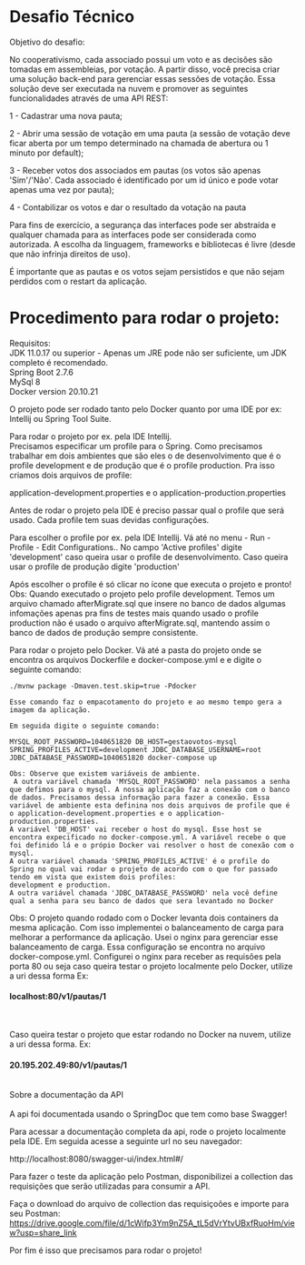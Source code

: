  # Desafio Técnico
   
   Objetivo do desafio: 

   No cooperativismo, cada associado possui um voto e as decisões são tomadas em assembleias, por votação.
   A partir disso, você precisa criar uma solução back-end para gerenciar essas sessões de votação.
   Essa solução deve ser executada na nuvem e promover as seguintes funcionalidades através de uma API REST:

   1 - Cadastrar uma nova pauta;

   2 - Abrir uma sessão de votação em uma pauta (a sessão de votação deve ficar aberta por um tempo
determinado na chamada de abertura ou 1 minuto por default);

   3 - Receber votos dos associados em pautas (os votos são apenas 'Sim'/'Não'. Cada associado é
identificado por um id único e pode votar apenas uma vez por pauta);

   4 - Contabilizar os votos e dar o resultado da votação na pauta

   Para fins de exercício, a segurança das interfaces pode ser abstraída e qualquer chamada para as interfaces
pode ser considerada como autorizada. A escolha da linguagem, frameworks e bibliotecas é livre (desde que
não infrinja direitos de uso).

   É importante que as pautas e os votos sejam persistidos e que não sejam perdidos com o restart da aplicação.
   

   # Procedimento para rodar o projeto: 
   
   Requisitos:  <br>
   JDK 11.0.17 ou superior - Apenas um JRE pode não ser suficiente, um JDK completo é recomendado.  <br>
   Spring Boot 2.7.6  <br>
   MySql 8  <br>
   Docker version 20.10.21  <br>

   
   O projeto pode ser rodado tanto pelo Docker quanto por uma IDE por ex: Intellij ou Spring Tool Suite.
   
   Para rodar o projeto por ex. pela IDE Intellij. <br>
   Precisamos especificar um profile para o Spring. 
   Como precisamos trabalhar em dois ambientes que são eles o de desenvolvimento que é o profile development e de produção que é o profile production.    Pra isso criamos dois arquivos de profile:
   
   application-development.properties e o
   application-production.properties
   
   Antes de rodar o projeto pela IDE é preciso passar qual o profile que será usado. Cada profile tem suas devidas configurações.
   
   Para escolher o profile por ex. pela IDE Intellij. 
   Vá até no menu - Run - Profile - Edit Configurations.. No campo 'Active profiles' digite 'development' caso queira usar o profile de desenvolvimento. 
   Caso queira usar o profile de produção digite 'production'
   
   Após escolher o profile é só clicar no ícone que executa o projeto e pronto!
   Obs: Quando executado o projeto pelo profile development. Temos um arquivo chamado afterMigrate.sql que insere no banco de dados algumas infomações apenas pra fins de testes mais quando usado o profile production não é usado o arquivo afterMigrate.sql, mantendo assim o banco de dados de produção sempre consistente.
    
    
   Para rodar o projeto pelo Docker. Vá até a pasta do projeto onde se encontra os arquivos Dockerfile e docker-compose.yml e e digite o seguinte comando:
    
    ./mvnw package -Dmaven.test.skip=true -Pdocker

    Esse comando faz o empacotamento do projeto e ao mesmo tempo gera a imagem da aplicação.
    
    Em seguida digite o seguinte comando:
    
    MYSQL_ROOT_PASSWORD=1040651820 DB_HOST=gestaovotos-mysql SPRING_PROFILES_ACTIVE=development JDBC_DATABASE_USERNAME=root JDBC_DATABASE_PASSWORD=1040651820 docker-compose up
    
    Obs: Observe que existem variáveis de ambiente.
     A outra variável chamada 'MYSQL_ROOT_PASSWORD' nela passamos a senha que defimos para o mysql. A nossa aplicação faz a conexão com o banco de dados. Precisamos dessa informação para fazer a conexão. Essa variável de ambiente esta definina nos dois arquivos de profile que é o application-development.properties e o application-production.properties.
    A variável 'DB_HOST' vai receber o host do mysql. Esse host se encontra expecificado no docker-compose.yml. A variável recebe o que foi definido lá e o própio Docker vai resolver o host de conexão com o mysql.
    A outra variável chamada 'SPRING_PROFILES_ACTIVE' é o profile do Spring no qual vai rodar o projeto de acordo com o que for passado tendo em vista que existem dois profiles:
    development e production.
    A outra variável chamada 'JDBC_DATABASE_PASSWORD' nela você define qual a senha para seu banco de dados que sera levantado no Docker
   
    
   Obs: O projeto quando rodado com o Docker levanta dois containers da mesma aplicação. Com isso implementei o balanceamento de carga para melhorar a performance da aplicação. 
   Usei o nginx para gerenciar esse balanceamento de carga. Essa configuração se encontra no arquivo docker-compose.yml. 
   Configurei o nginx para receber as requisões pela porta 80 ou seja caso queira testar o projeto localmente pelo Docker, utilize a uri dessa forma Ex:
   <h4> localhost:80/v1/pautas/1 </h4>
   <br>

   Caso queira testar o projeto que estar rodando no Docker na nuvem, utilize a uri dessa forma. Ex:
   <h4> 20.195.202.49:80/v1/pautas/1 </h4>
   
   <br>
   Sobre a documentação da API
   <br><br>
   A api foi documentada usando o SpringDoc que tem como base Swagger!
   
   Para acessar a documentação completa da api, rode o projeto localmente pela IDE. Em seguida acesse a seguinte url no seu navegador:
   
   http://localhost:8080/swagger-ui/index.html#/
   
   
   Para fazer o teste da aplicação pelo Postman, disponibilizei a collection das requisições que serão utilizadas para consumir a API.
   
   Faça o download do arquivo de collection das requisiçoões e importe para seu Postman: <br>
   https://drive.google.com/file/d/1cWifp3Ym9nZ5A_tL5dVrYtvUBxfRuoHm/view?usp=share_link
   
 
   Por fim é isso que precisamos para rodar o projeto!
